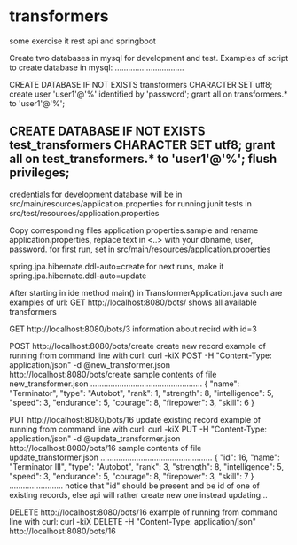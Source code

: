 # transformers
some exercise it rest api and springboot

Create two databases in mysql for development and test.
Examples of script to create database in mysql:
...............................

CREATE DATABASE IF NOT EXISTS transformers CHARACTER SET utf8;
create user 'user1'@'%' identified by 'password';
grant all on transformers.* to 'user1'@'%';

CREATE DATABASE IF NOT EXISTS test_transformers CHARACTER SET utf8;
grant all on test_transformers.* to 'user1'@'%';
flush privileges;
--------------------------------------------------------

credentials for development database will be in
  src/main/resources/application.properties
for running junit tests in
  src/test/resources/application.properties

Copy corresponding files  application.properties.sample and rename application.properties,
replace text in <..> with your dbname, user, password.
for first run, set in src/main/resources/application.properties

spring.jpa.hibernate.ddl-auto=create
for next runs, make it
spring.jpa.hibernate.ddl-auto=update


After starting in ide method main() in TransformerApplication.java such are examples of url:
GET
http://localhost:8080/bots/
  shows all available transformers

GET
http://localhost:8080/bots/3
  information about recird with id=3

POST
http://localhost:8080/bots/create
  create new record
  example of running from command line with curl:
  curl -kiX POST -H "Content-Type: application/json" -d @new_transformer.json  http://localhost:8080/bots/create
  sample contents of file new_transformer.json
  ..................................................
    {
      "name": "Terminator",
      "type": "Autobot",
      "rank": 1,
      "strength": 8,
      "intelligence": 5,
      "speed": 3,
      "endurance": 5,
      "courage": 8,
      "firepower": 3,
      "skill": 6
    }


PUT
http://localhost:8080/bots/16
  update existing record
  example of running from command line with curl:
  curl -kiX PUT -H "Content-Type: application/json" -d @update_transformer.json  http://localhost:8080/bots/16
  sample contents of file update_transformer.json
  ..................................................
    {
      "id": 16,
      "name": "Terminator III",
      "type": "Autobot",
      "rank": 3,
      "strength": 8,
      "intelligence": 5,
      "speed": 3,
      "endurance": 5,
      "courage": 8,
      "firepower": 3,
      "skill": 7
    }
  ........................
  notice that "id" should be present and be id of one of existing records, else api will rather create new one instead updating...

DELETE
http://localhost:8080/bots/16
  example of running from command line with curl:
  curl -kiX DELETE -H "Content-Type: application/json"  http://localhost:8080/bots/16


